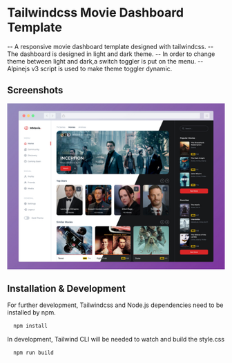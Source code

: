 # Tailwindcss Movie Dashboard Template

-- A responsive movie dashboard template designed with tailwindcss.
-- The dashboard is designed in light and dark theme.
-- In order to change theme between light and dark,a switch toggler is put on the menu.
-- Alpinejs v3 script is used to make theme toggler dynamic.

## Screenshots

![App Screenshot](./static/images/screenshot.jpg)

## Installation & Development

For further development, Tailwindcss and Node.js dependencies need to be installed by npm.

```bash
  npm install
```

In development, Tailwind CLI will be needed to watch and build the style.css

```bash
  npm run build
```

```


```
